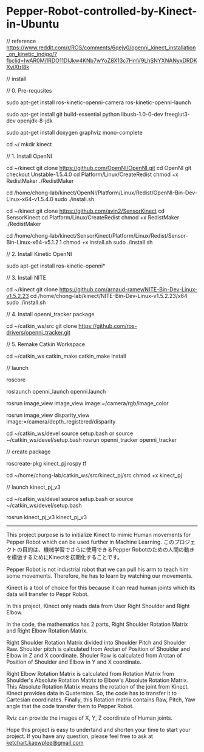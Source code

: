 # Pepper-Robot-controlled-by-Kinect-in-Ubuntu
// reference https://www.reddit.com/r/ROS/comments/6qejy0/openni_kinect_installation_on_kinetic_indigo/?fbclid=IwAR0Mj1RDO11DIJkw4KNb7wYoZ8X13c7HmV9LhSNYXNANyxDRDKXviXtrl8k

// install

// 0. Pre-requsites

sudo apt-get install ros-kinetic-openni-camera ros-kinetic-openni-launch

sudo apt-get install git build-essential python libusb-1.0-0-dev freeglut3-dev openjdk-8-jdk

sudo apt-get install doxygen graphviz mono-complete

cd ~/
mkdir kinect

// 1. Install OpenNI

cd ~/kinect
git clone https://github.com/OpenNI/OpenNI.git
cd OpenNI
git checkout Unstable-1.5.4.0
cd Platform/Linux/CreateRedist
chmod +x RedistMaker
./RedistMaker

cd /home/chong-lab/kinect/OpenNI/Platform/Linux/Redist/OpenNI-Bin-Dev-Linux-x64-v1.5.4.0
sudo ./install.sh

cd ~/kinect
git clone https://github.com/avin2/SensorKinect
cd SensorKinect
cd Platform/Linux/CreateRedist
chmod +x RedistMaker
./RedistMaker

cd /home/chong-lab/kinect/SensorKinect/Platform/Linux/Redist/Sensor-Bin-Linux-x64-v5.1.2.1
chmod +x install.sh
sudo ./install.sh

// 2. Install Kinetic OpenNI

sudo apt-get install ros-kinetic-openni*

// 3. Install NITE

cd ~/kinect
git clone https://github.com/arnaud-ramey/NITE-Bin-Dev-Linux-v1.5.2.23
cd /home/chong-lab/kinect/NITE-Bin-Dev-Linux-v1.5.2.23/x64
sudo ./install.sh

// 4. Install openni_tracker package

cd ~/catkin_ws/src
git clone https://github.com/ros-drivers/openni_tracker.git

// 5. Remake Catkin Workspace

cd ~/catkin_ws
catkin_make
catkin_make install

// launch

roscore

roslaunch openni_launch openni.launch

rosrun image_view image_view image:=/camera/rgb/image_color

rosrun image_view disparity_view image:=/camera/depth_registered/disparity

cd ~/catkin_ws/devel
source setup.bash 
or 
source ~/catkin_ws/devel/setup.bash
rosrun openni_tracker openni_tracker

// create package

roscreate-pkg kinect_pj rospy tf

cd ~/home/chong-lab/catkin_ws/src/kinect_pj/src
chmod +x kinect_pj

// launch kinect_pj_v3

cd ~/catkin_ws/devel
source setup.bash 
or 
source ~/catkin_ws/devel/setup.bash

rosrun kinect_pj_v3 kinect_pj_v3

********************************************************************************************************************

This project purpose is to initialize Kinect to mimic Human movements for Pepper Robot which can be used further in Machine Learning. 
このプロジェクトの目的は、機械学習でさらに使用できるPepper Robotのための人間の動きを模倣するためにKinectを初期化することです。

Pepper Robot is not industrial robot that we can pull his arm to teach him some movements. Therefore, he has to learn by watching our movements.

Kinect is a tool of choice for this because it can read human joints which its data will transfer to Peppr Robot.

In this project, Kinect only reads data from User Right Shoulder and Right Elbow.

In the code, the mathematics has 2 parts, Right Shoulder Rotation Matrix and Right Elbow Rotation Matrix.

Right Shoulder Rotation Matrix divided into Shoulder Pitch and Shoulder Raw. Shoulder pitch is calculated from Arctan of Position of Shoulder and Elbow in Z and X coordinate. Shouler Raw is calculated from Arctan of Position of Shoulder and Elbow in Y and X coordinate.

Right Elbow Rotation Matrix is calculated from Rotation Matrix from Shoulder's Absolute Rotation Matrix to Elbow's Absolute Rotation Matrix. This Absolute Rotation Matrix means the rotation of the joint from Kinect. Kinect provides data in Quaternion. So, the code has to transfer it to Cartesian coordinates. Finally, this Rotation matrix contains Raw, Pitch, Yaw angle that the code transfer them to Pepper Robot.

Rviz can provide the images of X, Y, Z coordinate of Human joints.

Hope this project is easy to undertand and shorten your time to start your project.
If you have any question, please feel free to ask at
ketchart.kaewplee@gmail.com
